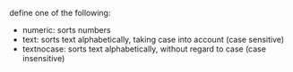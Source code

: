 define one of the following:

- numeric: sorts numbers
- text: sorts text alphabetically, taking case into account (case sensitive)
- textnocase: sorts text alphabetically, without regard to case (case insensitive)

